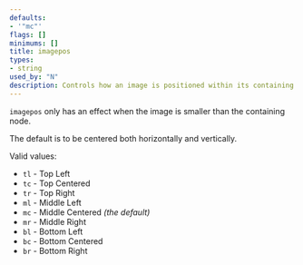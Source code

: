 ```yaml
---
defaults:
- '"mc"'
flags: []
minimums: []
title: imagepos
types:
- string
used_by: "N"
description: Controls how an image is positioned within its containing node
---
```


`imagepos` only has an effect when the image is smaller than the containing node.

The default is to be centered both horizontally and vertically.

Valid values:

* `tl` - Top Left
* `tc` - Top Centered
* `tr` - Top Right
* `ml` - Middle Left
* `mc` - Middle Centered *(the default)*
* `mr` - Middle Right
* `bl` - Bottom Left
* `bc` - Bottom Centered
* `br` - Bottom Right
